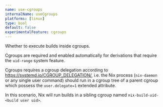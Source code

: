 ```yaml
---
name: use-cgroups
internalName: useCgroups
platforms: [linux]
type: bool
default: false
experimentalFeature: cgroups
---
```

Whether to execute builds inside cgroups.

Cgroups are required and enabled automatically for derivations
that require the `uid-range` system feature.

Cgroups requires a cgroup delegation according to <https://systemd.io/CGROUP_DELEGATION/>, i.e.
the Nix process (`nix-daemon` or any single user command) should run in a cgroup tree of a parent cgroup which possess the `user.delegate=1` extended attribute.

In this scenario, Nix will run builds in a sibling cgroup named `nix-build-uid-<build user uid>`.
